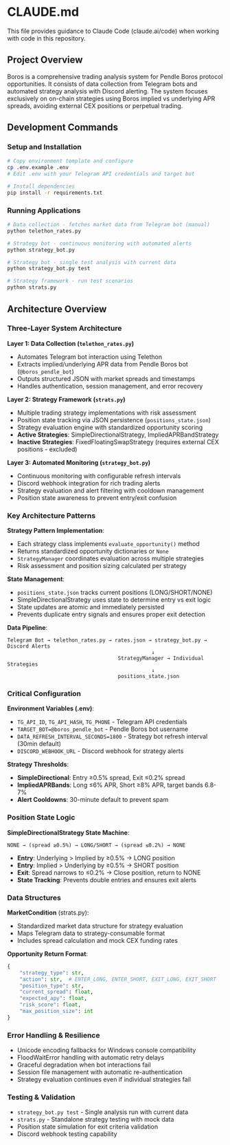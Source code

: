 # CLAUDE.md

This file provides guidance to Claude Code (claude.ai/code) when working with code in this repository.

## Project Overview

Boros is a comprehensive trading analysis system for Pendle Boros protocol opportunities. It consists of data collection from Telegram bots and automated strategy analysis with Discord alerting. The system focuses exclusively on on-chain strategies using Boros implied vs underlying APR spreads, avoiding external CEX positions or perpetual trading.

## Development Commands

### Setup and Installation
```bash
# Copy environment template and configure
cp .env.example .env
# Edit .env with your Telegram API credentials and target bot

# Install dependencies
pip install -r requirements.txt
```

### Running Applications
```bash
# Data collection - fetches market data from Telegram bot (manual)
python telethon_rates.py

# Strategy bot - continuous monitoring with automated alerts
python strategy_bot.py

# Strategy bot - single test analysis with current data
python strategy_bot.py test

# Strategy framework - run test scenarios
python strats.py
```

## Architecture Overview

### Three-Layer System Architecture

**Layer 1: Data Collection (`telethon_rates.py`)**
- Automates Telegram bot interaction using Telethon
- Extracts implied/underlying APR data from Pendle Boros bot (`@boros_pendle_bot`)
- Outputs structured JSON with market spreads and timestamps
- Handles authentication, session management, and error recovery

**Layer 2: Strategy Framework (`strats.py`)**
- Multiple trading strategy implementations with risk assessment
- Position state tracking via JSON persistence (`positions_state.json`)
- Strategy evaluation engine with standardized opportunity scoring
- **Active Strategies**: SimpleDirectionalStrategy, ImpliedAPRBandStrategy
- **Inactive Strategies**: FixedFloatingSwapStrategy (requires external CEX positions - excluded)

**Layer 3: Automated Monitoring (`strategy_bot.py`)**
- Continuous monitoring with configurable refresh intervals
- Discord webhook integration for rich trading alerts
- Strategy evaluation and alert filtering with cooldown management
- Position state awareness to prevent entry/exit confusion

### Key Architecture Patterns

**Strategy Pattern Implementation**:
- Each strategy class implements `evaluate_opportunity()` method
- Returns standardized opportunity dictionaries or `None`
- `StrategyManager` coordinates evaluation across multiple strategies
- Risk assessment and position sizing calculated per strategy

**State Management**:
- `positions_state.json` tracks current positions (LONG/SHORT/NONE)
- SimpleDirectionalStrategy uses state to determine entry vs exit logic
- State updates are atomic and immediately persisted
- Prevents duplicate entry signals and ensures proper exit detection

**Data Pipeline**:
```
Telegram Bot → telethon_rates.py → rates.json → strategy_bot.py → Discord Alerts
                                               ↓
                                    StrategyManager → Individual Strategies
                                               ↓
                                    positions_state.json
```

### Critical Configuration

**Environment Variables (.env)**:
- `TG_API_ID`, `TG_API_HASH`, `TG_PHONE` - Telegram API credentials
- `TARGET_BOT=@boros_pendle_bot` - Pendle Boros bot username
- `DATA_REFRESH_INTERVAL_SECONDS=1800` - Strategy bot refresh interval (30min default)
- `DISCORD_WEBHOOK_URL` - Discord webhook for strategy alerts

**Strategy Thresholds**:
- **SimpleDirectional**: Entry ≥0.5% spread, Exit ≤0.2% spread
- **ImpliedAPRBands**: Long ≤6% APR, Short ≥8% APR, target bands 6.8-7%
- **Alert Cooldowns**: 30-minute default to prevent spam

### Position State Logic

**SimpleDirectionalStrategy State Machine**:
```
NONE → (spread ≥0.5%) → LONG/SHORT → (spread ≤0.2%) → NONE
```
- **Entry**: Underlying > Implied by ≥0.5% → LONG position
- **Entry**: Implied > Underlying by ≥0.5% → SHORT position  
- **Exit**: Spread narrows to ≤0.2% → Close position, return to NONE
- **State Tracking**: Prevents double entries and ensures exit alerts

### Data Structures

**MarketCondition** (strats.py):
- Standardized market data structure for strategy evaluation
- Maps Telegram data to strategy-consumable format
- Includes spread calculation and mock CEX funding rates

**Opportunity Return Format**:
```python
{
    "strategy_type": str,
    "action": str,  # ENTER_LONG, ENTER_SHORT, EXIT_LONG, EXIT_SHORT
    "position_type": str,
    "current_spread": float,
    "expected_apy": float,
    "risk_score": float,
    "max_position_size": int
}
```

### Error Handling & Resilience

- Unicode encoding fallbacks for Windows console compatibility
- FloodWaitError handling with automatic retry delays  
- Graceful degradation when bot interactions fail
- Session file management with automatic re-authentication
- Strategy evaluation continues even if individual strategies fail

### Testing & Validation

- `strategy_bot.py test` - Single analysis run with current data
- `strats.py` - Standalone strategy testing with mock data
- Position state simulation for exit criteria validation
- Discord webhook testing capability